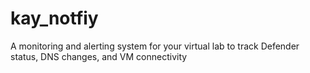 # kay_notfiy
A monitoring and alerting system for your virtual lab to track Defender status, DNS changes, and VM connectivity
